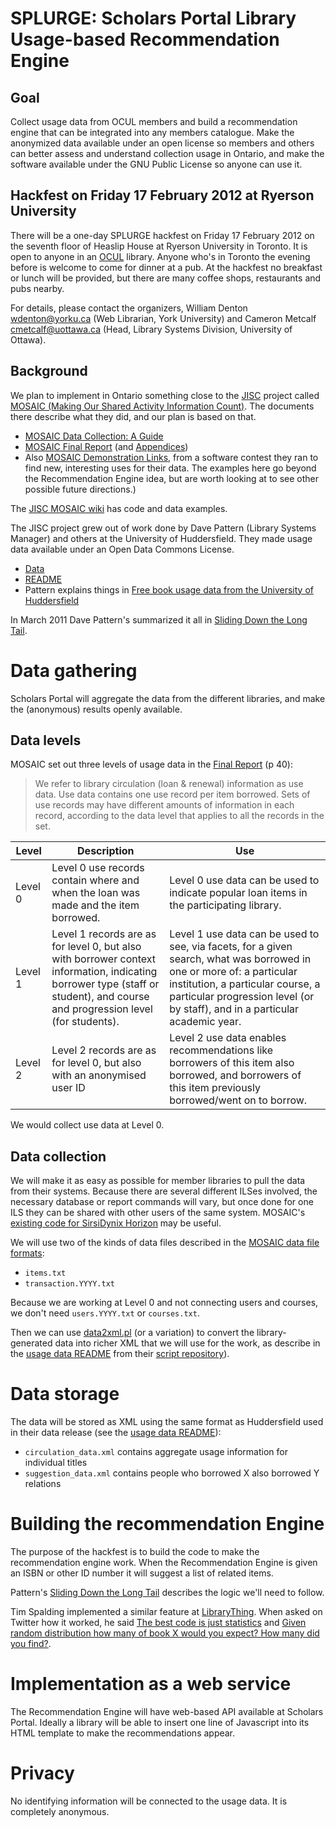 # SPLURGE: Scholars Portal Library Usage-based Recommendation Engine

## Goal

Collect usage data from OCUL members and build a recommendation engine that can be integrated into any members catalogue. Make the anonymized data available under an open license so members and others can better assess and understand collection usage in Ontario, and make the software available under the GNU Public License so anyone can use it.

## Hackfest on Friday 17 February 2012 at Ryerson University

There will be a one-day SPLURGE hackfest on Friday 17 February 2012 on the seventh floor of Heaslip House at Ryerson University in Toronto.  It is open to anyone in an [OCUL](http://www.ocul.on.ca/) library.  Anyone who's in Toronto the evening before is welcome to come for dinner at a pub.  At the hackfest no breakfast or lunch will be provided, but there are many coffee shops, restaurants and pubs nearby.

For details, please contact the organizers, William Denton <wdenton@yorku.ca> (Web Librarian, York University) and Cameron Metcalf <cmetcalf@uottawa.ca> (Head, Library Systems Division, University of Ottawa).

## Background

We plan to implement in Ontario something close to the [JISC](http://www.jisc.ac.uk/) project called [MOSAIC (Making Our Shared Activity Information Count)](http://sero.co.uk/jisc-mosaic-documents.html). The documents there describe what they did, and our plan is based on that.

* [MOSAIC Data Collection: A Guide](http://sero.co.uk/assets/090514%20MOSAIC%20data%20collection%20-%20A%20guide%20v01.pdf)
* [MOSAIC Final Report](http://sero.co.uk/mosaic/100322_MOSAIC_Final_Report_v7_FINAL.pdf) (and [Appendices](http://sero.co.uk/mosaic/100212%20MOSAIC%20Final%20Report%20Appendices%20FINAL.pdf))
* Also [MOSAIC Demonstration Links](http://sero.co.uk/mosaic/091012-MOSAIC-Demonstration-Links.doc), from a software contest they ran to find new, interesting uses for their data. The examples here go beyond 
the Recommendation Engine idea, but are worth looking at to see other 
possible future directions.)

The [JISC MOSAIC wiki](http://library.hud.ac.uk/wikis/mosaic/index.php/Main_Page) has code and data examples.

The JISC project grew out of work done by Dave Pattern (Library Systems Manager) and others at the University of Huddersfield. They made usage data available under an Open Data Commons License.

* [Data](http://library.hud.ac.uk/data/usagedata/)
* [README](http://library.hud.ac.uk/data/usagedata/_readme.html)
* Pattern explains things in [Free book usage data from the University of Huddersfield](http://www.daveyp.com/blog/archives/528)

In March 2011 Dave Pattern's summarized it all in [Sliding Down the Long Tail](http://www.daveyp.com/blog/archives/1453).

# Data gathering

Scholars Portal will aggregate the data from the different libraries, and make the (anonymous) results openly available.

## Data levels

MOSAIC set out three levels of usage data in the [Final Report](http://sero.co.uk/mosaic/100322_MOSAIC_Final_Report_v7_FINAL.pdf) (p 40):

> We refer to library circulation (loan & renewal) information as use data. Use 
> data contains one use record per item borrowed. Sets of use records may 
> have different amounts of information in each record, according to the 
> data level that applies to all the records in the set.

<table>
<thead>
<tr>
<th>Level</th>
<th>Description</th>
<th>Use</th>
</tr>
</thead>
<tbody>
<tr>
<td>Level 0</td>
<td>Level 0 use records contain where and when the loan was made and the item borrowed.</td>
<td>Level 0 use data can be used to indicate popular loan items in the participating library.</td>
</tr>
<tr>
<td>Level 1</td>
<td>Level 1 records are as for level 0, but also with borrower context information, indicating borrower type (staff or student), and course and progression level (for students).</td>
<td>Level 1 use data can be used to see, via facets, for a given search, what was borrowed in one or more of: a particular institution, a particular course, a particular progression level (or by staff), and in a particular academic year.</td>
</tr>
<tr>
<td>Level 2</td>
<td>Level 2 records are as for level 0, but also with an anonymised user ID</td>
<td>Level 2 use data enables recommendations like borrowers of this item also borrowed, and borrowers of this item previously borrowed/went on to borrow.</td>
</tr>
</tbody>
</table>

We would collect use data at Level 0.

## Data collection

We will make it as easy as possible for member libraries to pull the data from their systems. Because there are several different ILSes involved, the necessary database or report commands will vary, but once done for one ILS they can be shared with other users of the same system. MOSAIC's [existing code for SirsiDynix Horizon](http://library.hud.ac.uk/wikis/mosaic/index.php/Code_for_SirsiDynix_Horizon) may be useful.

We will use two of the kinds of data files described in the [MOSAIC data file formats](http://library.hud.ac.uk/data/MOSAIC/scripts/_readme.html):

* `items.txt`
* `transaction.YYYY.txt`

Because we are working at Level 0 and not connecting users and courses, we don't need `users.YYYY.txt` or `courses.txt`.

Then we can use [data2xml.pl](http://library.hud.ac.uk/data/MOSAIC/scripts/data2xml.txt) (or a variation) to convert the library-generated data into richer XML that we will use for the work, as describe in the [usage data README](http://library.hud.ac.uk/data/usagedata/_readme.html) from their [script repository](http://library.hud.ac.uk/data/usagedata/)).

# Data storage

The data will be stored as XML using the same format as Huddersfield used in their data release (see the [usage data README](http://library.hud.ac.uk/data/usagedata/_readme.html)):

* `circulation_data.xml` contains aggregate usage information for individual titles
* `suggestion_data.xml` contains people who borrowed X also borrowed Y relations

# Building the recommendation Engine

The purpose of the hackfest is to build the code to make the recommendation engine work. When the Recommendation Engine is given an ISBN or other ID number it will suggest a list of related items.

Pattern's [Sliding Down the Long Tail](http://www.daveyp.com/blog/archives/1453) describes the logic we'll need to follow.

Tim Spalding implemented a similar feature at [LibraryThing](http://librarything.com/). When asked on Twitter how it worked, he said [The best code is just statistics](https://mobile.twitter.com/librarythingtim/status/126478695828434944) and [Given random distribution how many of book X would you expect? How many did you find?](https://mobile.twitter.com/librarythingtim/status/126480811817046016).

# Implementation as a web service

The Recommendation Engine will have web-based API available at Scholars Portal. Ideally a library will be able to insert one line of Javascript into its HTML template to make the recommendations appear.

# Privacy

No identifying information will be connected to the usage data. It is completely anonymous.


